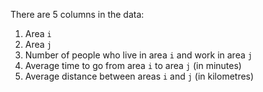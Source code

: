 There are 5 columns in the data:
1. Area ```i```
2. Area ```j```
3. Number of people who live in area ```i``` and work in area ```j```
4. Average time to go from area ```i``` to area ```j``` (in minutes)
5. Average distance between areas ```i``` and ```j``` (in kilometres)

